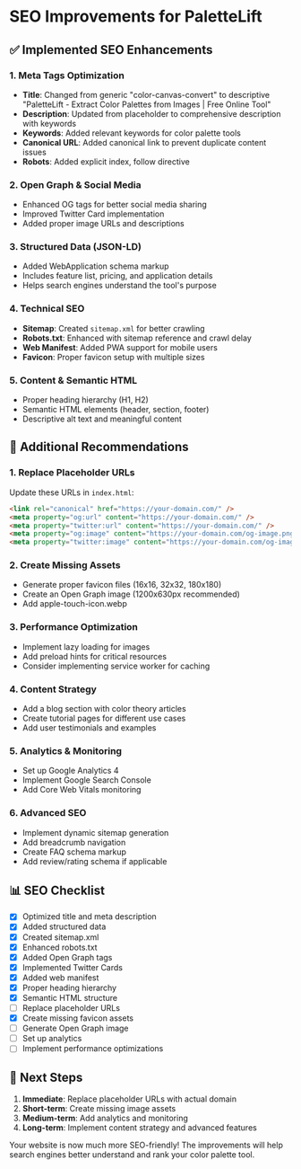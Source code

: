 # SEO Improvements for PaletteLift

## ✅ Implemented SEO Enhancements

### 1. **Meta Tags Optimization**

- **Title**: Changed from generic "color-canvas-convert" to descriptive "PaletteLift - Extract Color Palettes from Images | Free Online Tool"
- **Description**: Updated from placeholder to comprehensive description with keywords
- **Keywords**: Added relevant keywords for color palette tools
- **Canonical URL**: Added canonical link to prevent duplicate content issues
- **Robots**: Added explicit index, follow directive

### 2. **Open Graph & Social Media**

- Enhanced OG tags for better social media sharing
- Improved Twitter Card implementation
- Added proper image URLs and descriptions

### 3. **Structured Data (JSON-LD)**

- Added WebApplication schema markup
- Includes feature list, pricing, and application details
- Helps search engines understand the tool's purpose

### 4. **Technical SEO**

- **Sitemap**: Created `sitemap.xml` for better crawling
- **Robots.txt**: Enhanced with sitemap reference and crawl delay
- **Web Manifest**: Added PWA support for mobile users
- **Favicon**: Proper favicon setup with multiple sizes

### 5. **Content & Semantic HTML**

- Proper heading hierarchy (H1, H2)
- Semantic HTML elements (header, section, footer)
- Descriptive alt text and meaningful content

## 🔧 Additional Recommendations

### 1. **Replace Placeholder URLs**

Update these URLs in `index.html`:

```html
<link rel="canonical" href="https://your-domain.com/" />
<meta property="og:url" content="https://your-domain.com/" />
<meta property="twitter:url" content="https://your-domain.com/" />
<meta property="og:image" content="https://your-domain.com/og-image.png" />
<meta property="twitter:image" content="https://your-domain.com/og-image.png" />
```

### 2. **Create Missing Assets**

- Generate proper favicon files (16x16, 32x32, 180x180)
- Create an Open Graph image (1200x630px recommended)
- Add apple-touch-icon.webp

### 3. **Performance Optimization**

- Implement lazy loading for images
- Add preload hints for critical resources
- Consider implementing service worker for caching

### 4. **Content Strategy**

- Add a blog section with color theory articles
- Create tutorial pages for different use cases
- Add user testimonials and examples

### 5. **Analytics & Monitoring**

- Set up Google Analytics 4
- Implement Google Search Console
- Add Core Web Vitals monitoring

### 6. **Advanced SEO**

- Implement dynamic sitemap generation
- Add breadcrumb navigation
- Create FAQ schema markup
- Add review/rating schema if applicable

## 📊 SEO Checklist

- [x] Optimized title and meta description
- [x] Added structured data
- [x] Created sitemap.xml
- [x] Enhanced robots.txt
- [x] Added Open Graph tags
- [x] Implemented Twitter Cards
- [x] Added web manifest
- [x] Proper heading hierarchy
- [x] Semantic HTML structure
- [ ] Replace placeholder URLs
- [x] Create missing favicon assets
- [ ] Generate Open Graph image
- [ ] Set up analytics
- [ ] Implement performance optimizations

## 🚀 Next Steps

1. **Immediate**: Replace placeholder URLs with actual domain
2. **Short-term**: Create missing image assets
3. **Medium-term**: Add analytics and monitoring
4. **Long-term**: Implement content strategy and advanced features

Your website is now much more SEO-friendly! The improvements will help search engines better understand and rank your color palette tool.
